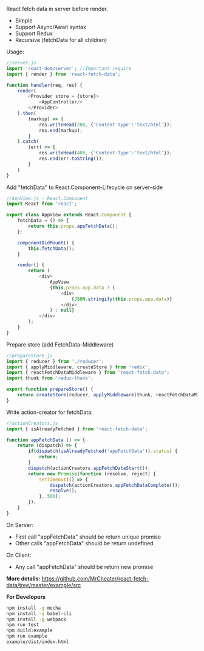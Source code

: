 React fetch data in server before render.

* Simple
* Support Async/Await syntax
* Support Redux
* Recursive (fetchData for all children)

Usage:
```javascript
//server.js
import 'react-dom/server'; //Important require
import { render } from 'react-fetch-data';

function handler(req, res) {
    render(
        <Provider store = {store}>
            <AppController/>
        </Provider>
    ).then(
        (markup) => {
            res.writeHead(200, {'Content-Type':'text/html'});
            res.end(markup);
        }
    ).catch(
        (err) => {        
            res.writeHead(400, {'Content-Type':'text/html'});
            res.end(err.toString());  
        }
    )
}
```

Add "fetchData" to React.Component-Lifecycle on server-side

```javascript
//AppView.js - React.Component
import React from 'react';

export class AppView extends React.Component {
    fetchData = () => {
        return this.props.appFetchData();
    };

    componentDidMount() {
        this.fetchData();
    }

    render() {
        return (
            <div>
                AppView
                {this.props.app.data ? (
                    <div>
                        {JSON.stringify(this.props.app.data)}
                    </div>
                ) : null}
            </div>
        );
    }
}
```

Prepare store (add FetchData-Middleware)
```javascript
//prepareStore.js
import { reducer } from './reducer';
import { applyMiddleware, createStore } from 'redux';
import { reactFetchDataMiddleware } from 'react-fetch-data';
import thunk from 'redux-thunk';

export function prepareStore() {
    return createStore(reducer, applyMiddleware(thunk, reactFetchDataMiddleware));
}
```

Write action-creator for fetchData:
```javascript
//actionCreators.js
import { isAlreadyFetched } from 'react-fetch-data';

function appFetchData () => {
    return (dispatch) => {
        if(dispatch(isAlreadyFetched('appFetchData')).status) {
            return;
        }
        dispatch(actionCreators.appFetchDataStart());
        return new Promise(function (resolve, reject) {
            setTimeout(() => {
                dispatch(actionCreators.appFetchDataComplete());
                resolve();
            }, 500);
        });
    }
}
```
On Server:
* First call "appFetchData" should be return unique promise
* Other calls "appFetchData" should be return undefined

On Client:
* Any call "appFetchData" should be return new promise

**More details:** https://github.com/MrCheater/react-fetch-data/tree/master/example/src

**For Developers**
```bash
npm install -g mocha
npm install -g babel-cli
npm install -g webpack
npm run test
npm build:example
npm run example
example/dist/index.html 
```
